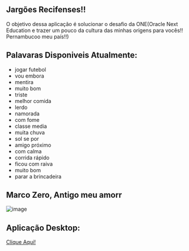 ## Jargões Recifenses!!
<p>O objetivo dessa aplicação é solucionar o desafio da ONE(Oracle Next Education e trazer um pouco da cultura das minhas origens para vocês!! Pernambucoo meu país!!)</p>

## Palavaras Disponiveis Atualmente:
<ul>
<li>jogar futebol</li>
<li>vou embora</li>
<li>mentira</li>
<li>muito bom</li>
<li>triste</li>
<li>melhor comida</li>
<li>lerdo</li>
<li>namorada</li>
<li>com fome</li>
<li>classe media</li>
<li>muita chuva</li>
<li>sol se por</li>
<li>amigo próximo</li>
<li>com calma</li>
<li>corrida rápido</li>
<li>ficou com raiva</li>
<li>muito bom</li>
<li>parar a brincadeira</li>
</ul>

## Marco Zero, Antigo meu amorr

![image](https://github.com/user-attachments/assets/babb7ed5-60d0-4110-a221-6115a1525aff)

## Aplicação Desktop:
<a href="https://lucasadao.github.io/dicionarioPE/"> Clique Aqui!</a>
 
